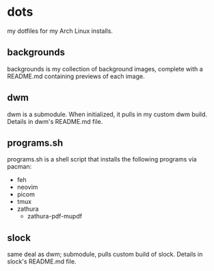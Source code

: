 # dots
my dotfiles for my Arch Linux installs.

## backgrounds
backgrounds is my collection of background images, complete with a README.md containing previews of each image.

## dwm
dwm is a submodule. When initialized, it pulls in my custom dwm build. Details in dwm's README.md file.

## programs.sh
programs.sh is a shell script that installs the following programs via pacman:
 - feh
 - neovim
 - picom
 - tmux
 - zathura
     - zathura-pdf-mupdf

## slock
same deal as dwm; submodule, pulls custom build of slock. Details in slock's README.md file.
